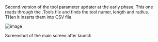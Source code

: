 Second version of the tool parameter updater at the early phase. This one reads through the .Tools file and finds the tool numer, length and radius. THen it inserts them into CSV file.


![image](https://user-images.githubusercontent.com/118538158/232704596-3c20e099-c006-411a-86e4-592bfce12a87.png)

Screenshot of the main screen after launch
